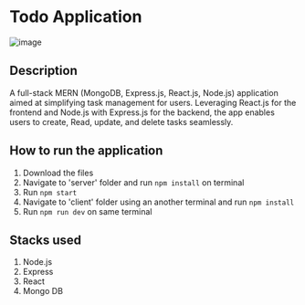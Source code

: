 # Todo Application

![image](https://github.com/KavinduPS/Todo-App/assets/49942824/4f0d37ef-3d68-407e-8a15-50006db3bbf9)

## Description
A full-stack MERN (MongoDB, Express.js, React.js, Node.js) application aimed at simplifying task management for users. 
Leveraging React.js for the frontend and Node.js with Express.js for the backend, the app enables users to create, Read, update, and delete tasks seamlessly.

## How to run the application
1. Download the files
2. Navigate to 'server' folder and run ```npm install``` on terminal
3. Run ```npm start```
4. Navigate to 'client' folder using an another terminal and run ```npm install```
5. Run ```npm run dev``` on same terminal

## Stacks used
1. Node.js
2. Express
3. React
4. Mongo DB
